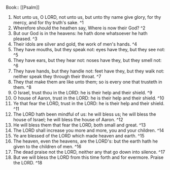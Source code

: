  Book:: [[Psalm]]
 1. Not unto us, O LORD, not unto us, but unto thy name give glory, for thy mercy, and for thy truth's sake. ^1
 2. Wherefore should the heathen say, Where is now their God? ^2
 3. But our God is in the heavens: he hath done whatsoever he hath pleased. ^3
 4. Their idols are silver and gold, the work of men's hands. ^4
 5. They have mouths, but they speak not: eyes have they, but they see not: ^5
 6. They have ears, but they hear not: noses have they, but they smell not: ^6
 7. They have hands, but they handle not: feet have they, but they walk not: neither speak they through their throat. ^7
 8. They that make them are like unto them; so is every one that trusteth in them. ^8
 9. O Israel, trust thou in the LORD: he is their help and their shield. ^9
 10. O house of Aaron, trust in the LORD: he is their help and their shield. ^10
 11. Ye that fear the LORD, trust in the LORD: he is their help and their shield. ^11
 12. The LORD hath been mindful of us: he will bless us; he will bless the house of Israel; he will bless the house of Aaron. ^12
 13. He will bless them that fear the LORD, both small and great. ^13
 14. The LORD shall increase you more and more, you and your children. ^14
 15. Ye are blessed of the LORD which made heaven and earth. ^15
 16. The heaven, even the heavens, are the LORD's: but the earth hath he given to the children of men. ^16
 17. The dead praise not the LORD, neither any that go down into silence. ^17
 18. But we will bless the LORD from this time forth and for evermore. Praise the LORD. ^18
